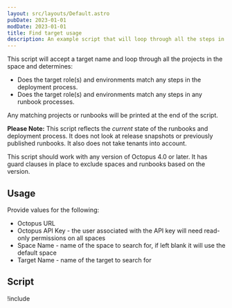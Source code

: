```yaml
---
layout: src/layouts/Default.astro
pubDate: 2023-01-01
modDate: 2023-01-01
title: Find target usage
description: An example script that will loop through all the steps in the deployment process and runbooks and determine if a target is being used
---
```


This script will accept a target name and loop through all the projects in the space and determines:

- Does the target role(s) and environments match any steps in the deployment process.
- Does the target role(s) and environments match any steps in any runbook processes.

Any matching projects or runbooks will be printed at the end of the script.

**Please Note:** This script reflects the _current_ state of the runbooks and deployment process.  It does not look at release snapshots or previously published runbooks.  It also does not take tenants into account.

This script should work with any version of Octopus 4.0 or later.  It has guard clauses in place to exclude spaces and runbooks based on the version.

## Usage

Provide values for the following:
- Octopus URL
- Octopus API Key - the user associated with the API key will need read-only permissions on all spaces
- Space Name - name of the space to search for, if left blank it will use the default space
- Target Name - name of the target to search for

## Script

!include <find-target-usage-no-tenants>